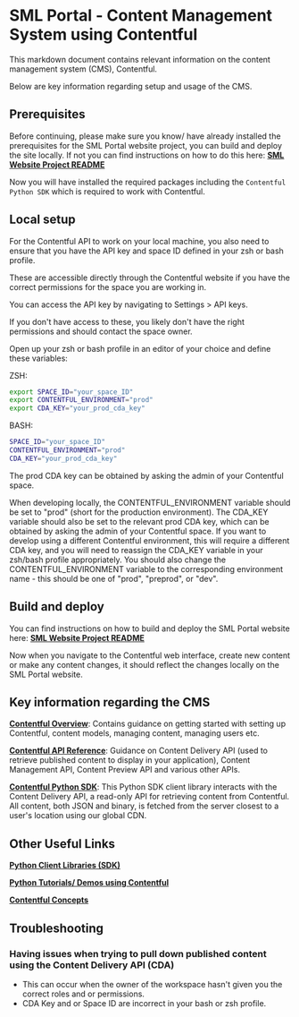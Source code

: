 # SML Portal - Content Management System using Contentful

This markdown document contains relevant information on the content management system (CMS), Contentful.

Below are key information regarding setup and usage of the CMS.

## Prerequisites

Before continuing, please make sure you know/ have already installed the prerequisites for the SML Portal website project, you can build and deploy the site locally. If not you can find instructions on how to do this here: [**SML Website Project README**](https://github.com/ONSdigital/sml-catalogue/blob/main/README.md)

Now you will have installed the required packages including the `Contentful Python SDK` which is required to work with Contentful.

## Local setup

For the Contentful API to work on your local machine, you also need to ensure that you have the API key and space ID defined in your zsh or bash profile.

These are accessible directly through the Contentful website if you have the correct permissions for the space you are working in.

You can access the API key by navigating to Settings > API keys.

If you don't have access to these, you likely don't have the right permissions and should contact the space owner.

Open up your zsh or bash profile in an editor of your choice and define these variables:

ZSH:

```zsh
export SPACE_ID="your_space_ID"
export CONTENTFUL_ENVIRONMENT="prod"
export CDA_KEY="your_prod_cda_key"
```

BASH:

```bash
SPACE_ID="your_space_ID"
CONTENTFUL_ENVIRONMENT="prod"
CDA_KEY="your_prod_cda_key"
```

The prod CDA key can be obtained by asking the admin of your Contentful space. 

When developing locally, the CONTENTFUL_ENVIRONMENT variable should be set to "prod" (short for the production environment).
The CDA_KEY variable should also be set to the relevant prod CDA key, which can be obtained by asking the admin of your Contentful space.
If you want to develop using a different Contentful environment, this will require a different CDA key, and you will need to reassign the CDA_KEY variable in your zsh/bash profile appropriately. You should also change the CONTENTFUL_ENVIRONMENT variable to the corresponding environment name - this should be one of "prod", "preprod", or "dev".

## Build and deploy

You can find instructions on how to build and deploy the SML Portal website here: [**SML Website Project README**](https://github.com/ONSdigital/sml-catalogue/blob/main/README.md)

Now when you navigate to the Contentful web interface, create new content or make any content changes, it should reflect the changes locally on the SML Portal website.

## Key information regarding the CMS

[**Contentful Overview**](https://www.contentful.com/help/contentful-101/): Contains guidance on getting started with setting up Contentful, content models, managing content, managing users etc.

[**Contentful API Reference**](https://www.contentful.com/developers/docs/references/): Guidance on Content Delivery API (used to retrieve published content to display in your application), Content Management API, Content Preview API and various other APIs.

[**Contentful Python SDK**](https://github.com/contentful/contentful.py): This Python SDK client library interacts with the Content Delivery API, a read-only API for retrieving content from Contentful. All content, both JSON and binary, is fetched from the server closest to a user's location using our global CDN.

## Other Useful Links

[**Python Client Libraries (SDK)**](https://www.contentful.com/developers/docs/python/sdks/)

[**Python Tutorials/ Demos using Contentful**](https://www.contentful.com/developers/docs/python/tutorials/)

[**Contentful Concepts**](https://www.contentful.com/developers/docs/concepts/)

## Troubleshooting

### Having issues when trying to pull down published content using the Content Delivery API (CDA)

- This can occur when the owner of the workspace hasn't given you the correct roles and or permissions.
- CDA Key and or Space ID are incorrect in your bash or zsh profile.
